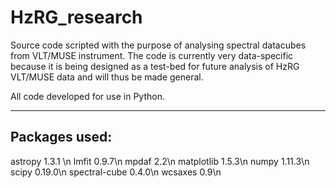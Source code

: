 # HzRG_research
Source code scripted with the purpose of analysing spectral datacubes from VLT/MUSE instrument.
The code is currently very data-specific because it is being designed as a test-bed for future analysis of HzRG VLT/MUSE data and will thus be made general.

All code developed for use in Python. 

--------------
Packages used:
--------------
astropy 1.3.1 \n
lmfit 0.9.7\n
mpdaf 2.2\n
matplotlib 1.5.3\n
numpy 1.11.3\n
scipy 0.19.0\n
spectral-cube 0.4.0\n
wcsaxes 0.9\n





